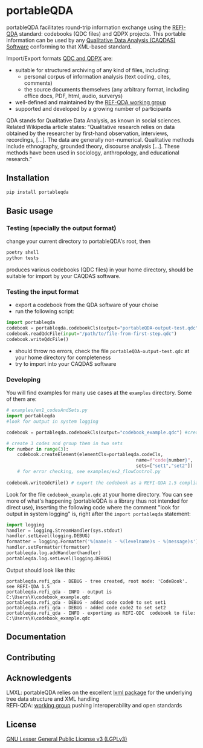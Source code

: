 # portableQDA

portableQDA facilitates round-trip information exchange using the [REFI-QDA](https://www.qdasoftware.org) standard: codebooks (QDC files) and QDPX projects. This portable information can be used by any [Qualitative Data Analysis (CAQDAS) Software](https://en.wikipedia.org/wiki/Computer-assisted_qualitative_data_analysis_software) conforming to that XML-based standard.

Import/Export formats [QDC and QDPX](https://www.qdasoftware.org/wp-content/uploads/2019/09/REFI-QDA-1-5.pdf) are:   

- suitable for structured archiving of any kind of files, including:
  + personal corpus of information analysis (text coding, cites, comments)
  + the source documents themselves (any arbitrary format, including office docs, PDF, html, audio, surverys)
- well-defined and maintained by the [REF-QDA working group](http://qdasoftware.org)
- supported and developed by a growing number of participants

QDA stands for Qualitative Data Analysis, as known in social sciences. Related Wikipedia article states: “Qualitative research relies on data obtained by the researcher by first-hand observation, interviews, recordings, […]. The data are generally non-numerical. Qualitative methods include ethnography, grounded theory, discourse analysis […]. These methods have been used in sociology, anthropology, and educational research.”

## Installation

```bash
pip install portableqda
```

## Basic usage


### Testing (specially the output format)

change your current directory to portableQDA's root, then

```bash
poetry shell
python tests
```

produces various codebooks (QDC files) in your home directory, should be suitable for import by your CAQDAS software. 

### Testing the input format

- export a codebook from the QDA software of your choise
- run the following script:
```python
import portableqda
codebook = portableqda.codebookCls(output="portableQDA-output-test.qdc")
codebook.readQdcFile(input="/path/to/file-from-first-step.qdc")
codebook.writeQdcFile()
```
- should throw no errors, check the file ```portableQDA-output-test.qdc``` at your home directory for completeness
- try to import into your CAQDAS software


### Developing

You will find examples for many use cases at the ```examples``` directory. Some of them are:

```python
# examples/ex1_codesAndSets.py
import portableqda
#look for output in system logging

codebook = portableqda.codebookCls(output="codebook_example.qdc") #create a codebook

# create 3 codes and group them in two sets
for number in range(3):
    codebook.createElement(elementCls=portableqda.codeCls,
                                                name=f"code{number}",
                                                sets=["set1","set2"])
    # for error checking, see examples/ex2_flowControl.py 
    
codebook.writeQdcFile() # export the codebook as a REFI-QDA 1.5 compliant QDC file
```

Look for the file `codebook_example.qdc` at your home directory. You can see more of what's happening (portableQDA is a library thus not intended for direct use), inserting the following code where the comment "look for output in system logging" is, right after the `import portableqda` statement:

```python
import logging
handler = logging.StreamHandler(sys.stdout)
handler.setLevel(logging.DEBUG)
formatter = logging.Formatter('%(name)s - %(levelname)s - %(message)s')
handler.setFormatter(formatter)
portableqda.log.addHandler(handler)
portableqda.log.setLevel(logging.DEBUG)
```

Output should look like this:

```log
portableqda.refi_qda - DEBUG - tree created, root node: 'CodeBook'. see REFI-QDA 1.5
portableqda.refi_qda - INFO - output is C:\Users\X\codebook_example.qdc
portableqda.refi_qda - DEBUG - added code code0 to set set1 
portableqda.refi_qda - DEBUG - added code code2 to set set2 
portableqda.refi_qda - INFO - exporting as REFI-QDC  codebook to file: C:\Users\X\codebook_example.qdc
```


## Documentation

## Contributing

## Acknowledgents

LMXL: portableQDA relies on the excellent [lxml package](http://lxml.de) for the  underlying tree data structure and  XML handling   
REFI-QDA: [working group](http://qdasoftware.org) pushing interoperability and open standards   




## License

[GNU Lesser General Public License v3 (LGPLv3)](https://www.gnu.org/licenses/lgpl-3.0.html)
